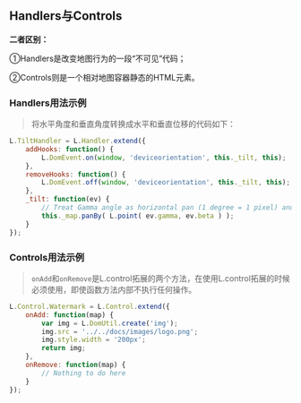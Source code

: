 ## Handlers与Controls
**二者区别：**

①Handlers是改变地图行为的一段“不可见”代码；

②Controls则是一个相对地图容器静态的HTML元素。

### Handlers用法示例
> 将水平角度和垂直角度转换成水平和垂直位移的代码如下：

```javascript
L.TiltHandler = L.Handler.extend({
    addHooks: function() {
        L.DomEvent.on(window, 'deviceorientation', this._tilt, this);
    },
    removeHooks: function() {
        L.DomEvent.off(window, 'deviceorientation', this._tilt, this);
    },
    _tilt: function(ev) {
        // Treat Gamma angle as horizontal pan (1 degree = 1 pixel) and Beta angle as vertical pan
        this._map.panBy( L.point( ev.gamma, ev.beta ) );
    }
});
```

### Controls用法示例
> `onAdd`和`onRemove`是L.control拓展的两个方法，在使用L.control拓展的时候必须使用，即使函数方法内部不执行任何操作。

```javascript
L.Control.Watermark = L.Control.extend({
    onAdd: function(map) {
        var img = L.DomUtil.create('img');
        img.src = '../../docs/images/logo.png';
        img.style.width = '200px';
        return img;
    },
    onRemove: function(map) {
        // Nothing to do here
    }
});
```
